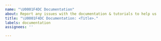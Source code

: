 ```yaml
---
name: "\U0001F4DC Documentation"
about: Report any issues with the documentation & tutorials to help us improve.
title: "\U0001F4DC Documentation: <Title>."
labels: documentation
assignees: ''

---
```



